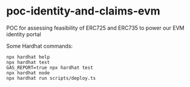 # poc-identity-and-claims-evm
POC for assessing feasibility of ERC725 and ERC735 to power our EVM identity portal

Some Hardhat commands:

```shell
npx hardhat help
npx hardhat test
GAS_REPORT=true npx hardhat test
npx hardhat node
npx hardhat run scripts/deploy.ts
```
